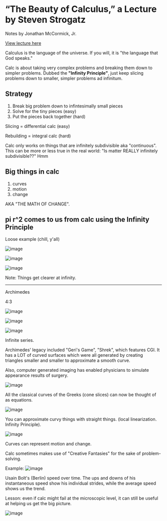 # “The Beauty of Calculus,” a Lecture by Steven Strogatz

Notes by Jonathan McCormick, Jr.

[View lecture here](https://youtu.be/1r6893ga_So)




Calculus is the language of the universe. If you will, it is "the language that God speaks."

Calc is about taking very complex problems and breaking them down to simpler problems. Dubbed 
the **"Infinity Principle"**, just keep slicing problems down to smaller, simpler problems ad
infinitum.

## Strategy 

1. Break big problem down to infintesimally small pieces
2. Solve for the tiny pieces (easy)
3. Put the pieces back together (hard)



Slicing = differential calc (easy)

Rebuilding = integral calc (hard)




Calc only works on things that are infinitely subdivisible aka "continuous". 
This can be more or less true in the real world: "Is matter REALLY infinitely 
subdivisible??" Hmm




## Big things in calc
1. curves 
2. motion
3. change


AKA "THE MATH OF CHANGE".



## pi r^2 comes to us from calc using the Infinity Principle

Loose example (chill, y'all)

![image](https://user-images.githubusercontent.com/67705789/177059838-345098a2-8499-44f4-b3d7-bc24ce59daec.png)

![image](https://user-images.githubusercontent.com/67705789/177059878-6225216e-4609-4130-b059-a22745b37187.png)

![image](https://user-images.githubusercontent.com/67705789/177059864-d3eed8ea-e48a-44ea-92ae-245d73c5141b.png)
 
Note: Things get clearer at infinity.

*** 

Archimedes 

4:3 

![image](https://user-images.githubusercontent.com/67705789/177060079-93dc2ae7-390c-4807-96c6-467fa7a7c9b0.png)

![image](https://user-images.githubusercontent.com/67705789/177060091-4aa3dec6-5d40-4b7e-adf5-553454d8c7c5.png)

![image](https://user-images.githubusercontent.com/67705789/177060106-310cda80-807f-46bd-bdec-e27e2374bd01.png)

Infinite series. 

Archimedes' legacy included "Geri's Game", "Shrek", which features CGI. It has a LOT of curved surfaces which were all generated by creating triangles smaller and smaller to approximate a smooth curve.

Also, computer generated imaging has enabled physicians to simulate appearance results of surgery.

![image](https://user-images.githubusercontent.com/67705789/177060914-6e438e72-17e6-4b33-9a0d-30043935d6bc.png)


All the classical curves of the Greeks (cone slices) can now be thought of as equations.

![image](https://user-images.githubusercontent.com/67705789/177133140-a8608cda-b244-471a-9b33-b844710d39c8.png)

You can approximate curvy things with straight things. (local linearization. Infinity Principle).

![image](https://user-images.githubusercontent.com/67705789/177133237-fda71755-8873-4856-bb58-08d284c4f1a4.png)


Curves can represent motion and change. 



Calc sometimes makes use of "Creative Fantasies" for the sake of problem-solving. 

Example:
![image](https://user-images.githubusercontent.com/67705789/177134342-96c2006a-2c23-41f3-80f6-44e0ff3ad6c3.png)

Usain Bolt's (Berlin) speed over time. The ups and downs of his instantaneous speed show his individual strides, while the average speed shows us the trend. 

Lesson: even if calc might fail at the microscopic level, it can still be useful at helping us get the big picture. 

![image](https://user-images.githubusercontent.com/67705789/177134959-bb19406a-2e29-4684-aa29-2c718b4faf8a.png)









